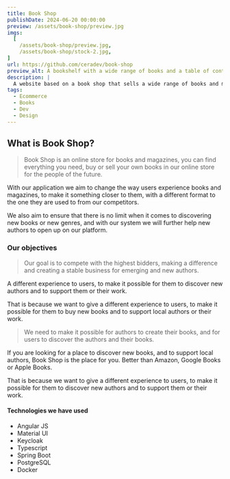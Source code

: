 ```yaml
---
title: Book Shop
publishDate: 2024-06-20 00:00:00
preview: /assets/book-shop/preview.jpg
imgs:
  [
    /assets/book-shop/preview.jpg,
    /assets/book-shop/stock-2.jpg,
]
url: https://github.com/ceradev/book-shop
preview_alt: A bookshelf with a wide range of books and a table of contents to browse
description: |
  A website based on a book shop that sells a wide range of books and magazines, all in one place, you can find everything you need, buy or sell your own books in our online store for the people of the future.
tags:
  - Ecommerce
  - Books
  - Dev
  - Design
---
```


## What is Book Shop?

> Book Shop is an online store for books and magazines, you can find everything you need, buy or sell your own books in our online store for the people of the future.

With our application we aim to change the way users experience books and magazines, to make it something closer to them, with a different format to the one they are used to from our competitors.  

We also aim to ensure that there is no limit when it comes to discovering new books or new genres, and with our system we will further help new authors to open up on our platform.

### Our objectives

> Our goal is to compete with the highest bidders, making a difference and creating a stable business for emerging and new authors.

A different experience to users, to make it possible for them to discover new authors and to support them or their work.

That is because we want to give a different experience to users, to make it possible for them to buy new books and to support local authors or their work.

> We need to make it possible for authors to create their books, and for users to discover the authors and their books.

If you are looking for a place to discover new books, and to support local authors, Book Shop is the place for you. Better than Amazon, Google Books or Apple Books.

That is because we want to give a different experience to users, to make it possible for them to discover new authors and to support them or their work.

#### Technologies we have used

- Angular JS
- Material UI
- Keycloak
- Typescript
- Spring Boot
- PostgreSQL
- Docker
